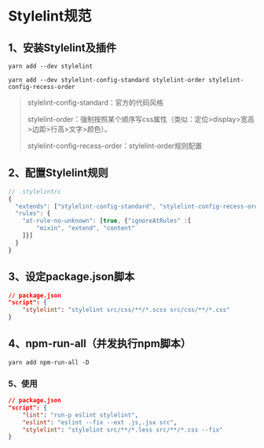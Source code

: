 # Stylelint规范

## 1、安装Stylelint及插件
    yarn add --dev stylelint

    yarn add --dev stylelint-config-standard stylelint-order stylelint-config-recess-order

> stylelint-config-standard：官方的代码风格
> 
> stylelint-order：强制按照某个顺序写css属性（类似：定位>display>宽高>边距>行高>文字>颜色）。
>
> stylelint-config-recess-order：stylelint-order规则配置

## 2、配置Stylelint规则

```js
// .stylelintrc
{
  "extends": ["stylelint-config-standard", "stylelint-config-recess-order"],
  "rules": {
    "at-rule-no-unknown": [true, {"ignoreAtRules" :[
        "mixin", "extend", "content"
    ]}]
  }
}
```

## 3、设定package.json脚本
```json
// package.json
"script": {
    "stylelint": "stylelint src/css/**/*.scss src/css/**/*.css"
}
```

## 4、npm-run-all（并发执行npm脚本）
    yarn add npm-run-all -D

### 5、使用
```json
// package.json
"script": {
    "lint": "run-p eslint stylelint",
    "eslint": "eslint --fix --ext .js,.jsx src",
    "stylelint": "stylelint src/**/*.less src/**/*.css --fix"
}
```
